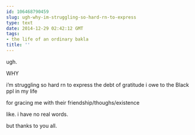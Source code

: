 ```yaml
---
id: 106468790459
slug: ugh-why-im-struggling-so-hard-rn-to-express
type: text
date: 2014-12-29 02:42:12 GMT
tags:
- the life of an ordinary bakla
title: ''
---
```

<p>ugh.</p>

<p>WHY</p>

<p>i&#8217;m struggling so hard rn to express the debt of gratitude i owe to the Black ppl in my life</p>

<p>for gracing me with their friendship/thoughs/existence</p>

<p>like. i have no real words.</p>

<p>but thanks to you all.</p>
